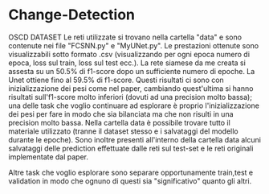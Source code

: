 # Change-Detection
OSCD DATASET
Le reti utilizzate si trovano nella cartella "data" e sono contenute nei file "FCSNN.py" e "MyUNet.py".
Le prestazioni ottenute sono visualizzabili sotto formato .csv (visualizzando per ogni epoca numero di epoca, loss sul train, loss sul test ecc.). 
La rete siamese da me creata si assesta su un 50.5% di f1-score dopo un sufficiente numero di epoche.
La Unet ottiene fino al 59.5% di f1-score. 
Questi risultati ci sono con inizializzazione dei pesi come nel paper, cambiando quest'ultima si hanno risultati sull'f1-score molto inferiori (dovuti ad una precision molto bassa); una delle task che voglio continuare ad esplorare è proprio l'inizializzazione dei pesi per fare in modo che sia bilanciata ma che non risulti in una precision molto bassa. 
Nella cartella data è possibile trovare tutto il materiale utilizzato (tranne il dataset stesso e i salvataggi del modello durante le epoche). 
Sono inoltre presenti all'interno della cartella data alcuni salvataggi delle prediction effettuate dalle reti sul test-set e le reti originali implementate dal paper.

Altre task che voglio esplorare sono separare opportunamente train,test e validation in modo che ognuno di questi sia "significativo" quanto gli altri.
